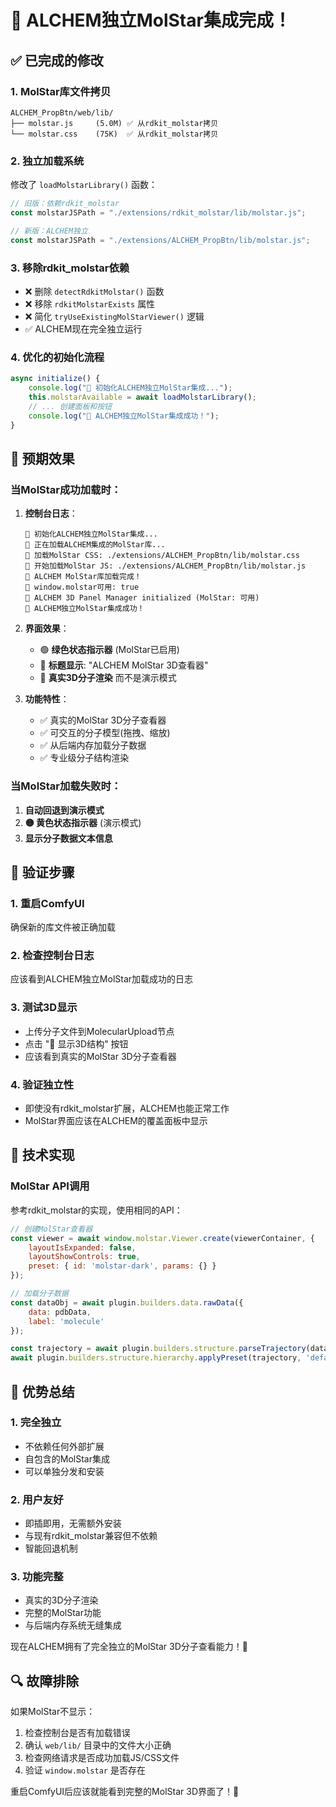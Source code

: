 # 🧪 ALCHEM独立MolStar集成完成！

## ✅ 已完成的修改

### 1. **MolStar库文件拷贝**
```
ALCHEM_PropBtn/web/lib/
├── molstar.js     (5.0M) ✅ 从rdkit_molstar拷贝
└── molstar.css    (75K)  ✅ 从rdkit_molstar拷贝
```

### 2. **独立加载系统**
修改了 `loadMolstarLibrary()` 函数：
```javascript
// 旧版：依赖rdkit_molstar
const molstarJSPath = "./extensions/rdkit_molstar/lib/molstar.js";

// 新版：ALCHEM独立
const molstarJSPath = "./extensions/ALCHEM_PropBtn/lib/molstar.js";
```

### 3. **移除rdkit_molstar依赖**
- ❌ 删除 `detectRdkitMolstar()` 函数
- ❌ 移除 `rdkitMolstarExists` 属性
- ❌ 简化 `tryUseExistingMolStarViewer()` 逻辑
- ✅ ALCHEM现在完全独立运行

### 4. **优化的初始化流程**
```javascript
async initialize() {
    console.log("🧪 初始化ALCHEM独立MolStar集成...");
    this.molstarAvailable = await loadMolstarLibrary();
    // ... 创建面板和按钮
    console.log("🎉 ALCHEM独立MolStar集成成功！");
}
```

## 🎯 预期效果

### 当MolStar成功加载时：
1. **控制台日志**：
   ```
   🧪 初始化ALCHEM独立MolStar集成...
   🧪 正在加载ALCHEM集成的MolStar库...
   🧪 加载MolStar CSS: ./extensions/ALCHEM_PropBtn/lib/molstar.css
   🧪 开始加载MolStar JS: ./extensions/ALCHEM_PropBtn/lib/molstar.js
   🧪 ALCHEM MolStar库加载完成！
   🧪 window.molstar可用: true
   🚀 ALCHEM 3D Panel Manager initialized (MolStar: 可用)
   🎉 ALCHEM独立MolStar集成成功！
   ```

2. **界面效果**：
   - 🟢 **绿色状态指示器** (MolStar已启用)
   - 🧪 **标题显示**: "ALCHEM MolStar 3D查看器"
   - 🎯 **真实3D分子渲染** 而不是演示模式

3. **功能特性**：
   - ✅ 真实的MolStar 3D分子查看器
   - ✅ 可交互的分子模型(拖拽、缩放)
   - ✅ 从后端内存加载分子数据
   - ✅ 专业级分子结构渲染

### 当MolStar加载失败时：
1. **自动回退到演示模式**
2. **🟡 黄色状态指示器** (演示模式)
3. **显示分子数据文本信息**

## 🚀 验证步骤

### 1. **重启ComfyUI**
确保新的库文件被正确加载

### 2. **检查控制台日志**
应该看到ALCHEM独立MolStar加载成功的日志

### 3. **测试3D显示**
- 上传分子文件到MolecularUpload节点
- 点击 "🧪 显示3D结构" 按钮
- 应该看到真实的MolStar 3D分子查看器

### 4. **验证独立性**
- 即使没有rdkit_molstar扩展，ALCHEM也能正常工作
- MolStar界面应该在ALCHEM的覆盖面板中显示

## 🔧 技术实现

### MolStar API调用
参考rdkit_molstar的实现，使用相同的API：
```javascript
// 创建MolStar查看器
const viewer = await window.molstar.Viewer.create(viewerContainer, {
    layoutIsExpanded: false,
    layoutShowControls: true,
    preset: { id: 'molstar-dark', params: {} }
});

// 加载分子数据
const dataObj = await plugin.builders.data.rawData({
    data: pdbData,
    label: 'molecule'
});

const trajectory = await plugin.builders.structure.parseTrajectory(dataObj, 'pdb');
await plugin.builders.structure.hierarchy.applyPreset(trajectory, 'default');
```

## 🎉 优势总结

### 1. **完全独立**
- 不依赖任何外部扩展
- 自包含的MolStar集成
- 可以单独分发和安装

### 2. **用户友好**
- 即插即用，无需额外安装
- 与现有rdkit_molstar兼容但不依赖
- 智能回退机制

### 3. **功能完整**
- 真实的3D分子渲染
- 完整的MolStar功能
- 与后端内存系统无缝集成

现在ALCHEM拥有了完全独立的MolStar 3D分子查看能力！🎊

## 🔍 故障排除

如果MolStar不显示：
1. 检查控制台是否有加载错误
2. 确认 `web/lib/` 目录中的文件大小正确
3. 检查网络请求是否成功加载JS/CSS文件
4. 验证 `window.molstar` 是否存在

重启ComfyUI后应该就能看到完整的MolStar 3D界面了！🚀
